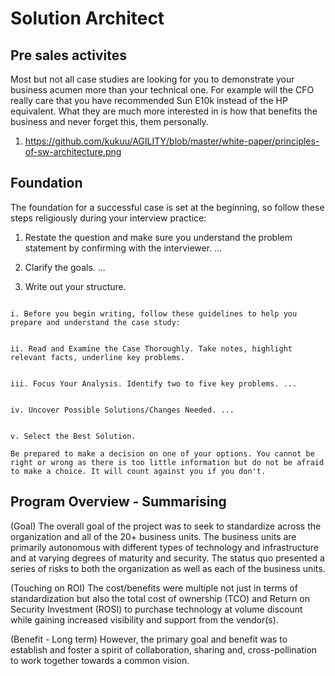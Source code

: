 # Solution Architect 


## Pre sales activites
Most but not all case studies are looking for you to demonstrate your business acumen more than your technical one. For example will the CFO really care that you have recommended Sun E10k instead of the HP equivalent. What they are much more interested in is how that benefits the business and never forget this, them personally.

1. https://github.com/kukuu/AGILITY/blob/master/white-paper/principles-of-sw-architecture.png

## Foundation

The  foundation for a successful case is set at the beginning, so follow these steps religiously during your interview practice:

1. Restate the question and make sure you understand the problem statement by confirming with the interviewer. ...

2. Clarify the goals. ...

3. Write out your structure.

```

i. Before you begin writing, follow these guidelines to help you prepare and understand the case study:


ii. Read and Examine the Case Thoroughly. Take notes, highlight relevant facts, underline key problems.


iii. Focus Your Analysis. Identify two to five key problems. ...


iv. Uncover Possible Solutions/Changes Needed. ...


v. Select the Best Solution.

Be prepared to make a decision on one of your options. You cannot be right or wrong as there is too little information but do not be afraid to make a choice. It will count against you if you don't.

```

## Program Overview - Summarising


(Goal)
The overall goal of the project was to seek to standardize across the organization and all of the 20+ business units. The business units are primarily autonomous with different types of technology and infrastructure and at varying degrees of maturity and security. The status quo presented a series of risks to both the organization as well as each of the business units.

(Touching on ROI)
The cost/benefits were multiple not just in terms of standardization but also the total cost of ownership (TCO) and Return on Security Investment (ROSI) to purchase technology at volume discount while gaining increased visibility and support from the vendor(s).

(Benefit - Long term)
 However, the primary goal and benefit was to establish and foster a spirit of collaboration, sharing and, cross-pollination to work together towards a common vision.


